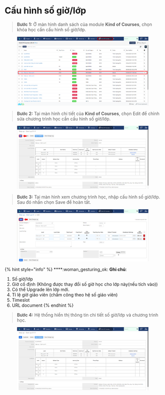 # Cấu hình số giờ/lớp

> **Bước 1:** Ở màn hình danh sách của module **Kind of Courses**, chọn khóa học cần cấu hình số giờ/lớp.

<figure><img src="../../../.gitbook/assets/image (1) (1).png" alt=""><figcaption></figcaption></figure>

> **Bước 2:** Tại màn hình chi tiết của **Kind of Courses**, chọn Edit để chỉnh sửa chương trình học cần cấu hình số giờ/lớp.

<figure><img src="../../../.gitbook/assets/image (8).png" alt=""><figcaption></figcaption></figure>

> **Bước 3:** Tại màn hình xem chương trình học, nhập cấu hình số giờ/lớp. Sau đó nhấn chọn Save để hoàn tất.

<figure><img src="../../../.gitbook/assets/image (53).png" alt=""><figcaption></figcaption></figure>

{% hint style="info" %}
****:woman\_gesturing\_ok: **Ghi chú**:

1. Số giờ/lớp
2. Giờ cố định (Không được thay đổi số giờ học cho lớp này(nếu tích vào))
3. Có thể Upgrade lên lớp mới.
4. Tỉ lệ giờ giáo viên (chấm công theo hệ số giáo viên)
5. Timeslot
6. URL document
{% endhint %}

> **Bước 4:** Hệ thống hiển thị thông tin chi tiết số giờ/lớp và chương trình học.

<figure><img src="../../../.gitbook/assets/image (51).png" alt=""><figcaption></figcaption></figure>
